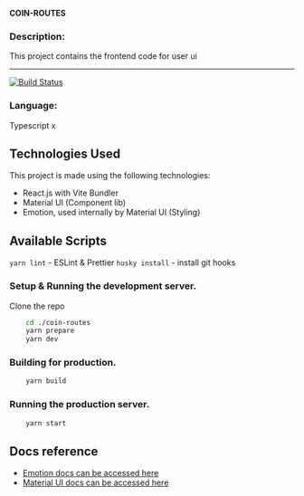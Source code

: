 **COIN-ROUTES**

### Description:

This project contains the frontend code for user ui

<hr />

<!-- prettier-ignore-start -->
[![Build Status][build-badge]][build]

[build-badge]: https://img.shields.io/github/deployments/fayazpn/cr-exchange/production?label=vercel&logoColor=vercel
[build]: https://github.com/fayazpn/cr-exchange/deployments
<!-- prettier-ignore-end -->

### Language:

Typescript
x

## Technologies Used

This project is made using the following technologies:

- React.js with Vite Bundler
- Material UI (Component lib)
- Emotion, used internally by Material UI (Styling)

## Available Scripts

`yarn lint` - ESLint & Prettier
`husky install` - install git hooks

### Setup & Running the development server.

Clone the repo

```bash
    cd ./coin-routes
    yarn prepare
    yarn dev
```

### Building for production.

```bash
    yarn build
```

### Running the production server.

```bash
    yarn start
```

## Docs reference

- [Emotion docs can be accessed here](https://styled-components.com/docs)
- [Material UI docs can be accessed here](https://mui.com/material-ui/getting-started/)
